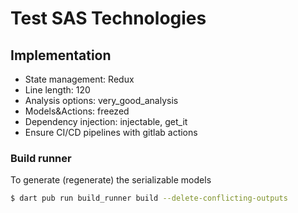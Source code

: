 # Test SAS Technologies

## Implementation

- State management: Redux
- Line length: 120
- Analysis options: very_good_analysis
- Models&Actions: freezed
- Dependency injection: injectable, get_it
- Ensure CI/CD pipelines with gitlab actions

### Build runner

To generate (regenerate) the serializable models

```bash
$ dart pub run build_runner build --delete-conflicting-outputs
```
